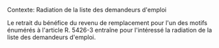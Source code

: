 Contexte: Radiation de la liste des demandeurs d'emploi

Le retrait du bénéfice du revenu de remplacement pour l'un des motifs énumérés à l'article R. 5426-3 entraîne pour l'intéressé la radiation de la liste des demandeurs d'emploi.